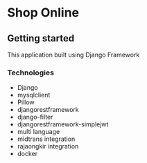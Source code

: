 # Shop Online 

## Getting started

This application built using Django Framework

### Technologies 

- Django
- mysqlclient
- Pillow
- djangorestframework
- django-filter
- djangorestframework-simplejwt
- multi language
- midtrans integration
- rajaongkir integration
- docker 
